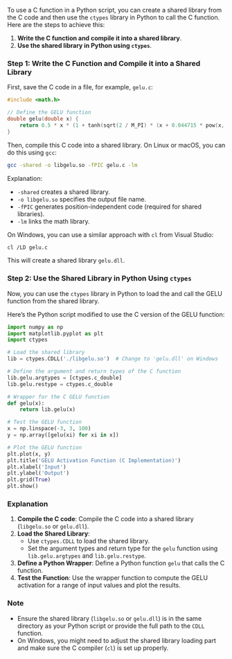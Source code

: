 To use a C function in a Python script, you can create a shared library from the C code and then use the `ctypes` library in Python to call the C function. Here are the steps to achieve this:

1. **Write the C function and compile it into a shared library**.
2. **Use the shared library in Python using `ctypes`**.

### Step 1: Write the C Function and Compile it into a Shared Library

First, save the C code in a file, for example, `gelu.c`:

```c
#include <math.h>

// Define the GELU function
double gelu(double x) {
    return 0.5 * x * (1 + tanh(sqrt(2 / M_PI) * (x + 0.044715 * pow(x, 3))));
}
```

Then, compile this C code into a shared library. On Linux or macOS, you can do this using `gcc`:

```bash
gcc -shared -o libgelu.so -fPIC gelu.c -lm
```

Explanation:
- `-shared` creates a shared library.
- `-o libgelu.so` specifies the output file name.
- `-fPIC` generates position-independent code (required for shared libraries).
- `-lm` links the math library.

On Windows, you can use a similar approach with `cl` from Visual Studio:

```bash
cl /LD gelu.c
```

This will create a shared library `gelu.dll`.

### Step 2: Use the Shared Library in Python Using `ctypes`

Now, you can use the `ctypes` library in Python to load the and call the GELU function from the shared library.

Here’s the Python script modified to use the C version of the GELU function:

```python
import numpy as np
import matplotlib.pyplot as plt
import ctypes

# Load the shared library
lib = ctypes.CDLL('./libgelu.so')  # Change to 'gelu.dll' on Windows

# Define the argument and return types of the C function
lib.gelu.argtypes = [ctypes.c_double]
lib.gelu.restype = ctypes.c_double

# Wrapper for the C GELU function
def gelu(x):
    return lib.gelu(x)

# Test the GELU function
x = np.linspace(-3, 3, 100)
y = np.array([gelu(xi) for xi in x])

# Plot the GELU function
plt.plot(x, y)
plt.title('GELU Activation Function (C Implementation)')
plt.xlabel('Input')
plt.ylabel('Output')
plt.grid(True)
plt.show()
```

### Explanation

1. **Compile the C code**: Compile the C code into a shared library (`libgelu.so` or `gelu.dll`).
2. **Load the Shared Library**:
    - Use `ctypes.CDLL` to load the shared library.
    - Set the argument types and return type for the `gelu` function using `lib.gelu.argtypes` and `lib.gelu.restype`.
3. **Define a Python Wrapper**: Define a Python function `gelu` that calls the C function.
4. **Test the Function**: Use the wrapper function to compute the GELU activation for a range of input values and plot the results.

### Note

- Ensure the shared library (`libgelu.so` or `gelu.dll`) is in the same directory as your Python script or provide the full path to the `CDLL` function.
- On Windows, you might need to adjust the shared library loading part and make sure the C compiler (`cl`) is set up properly.